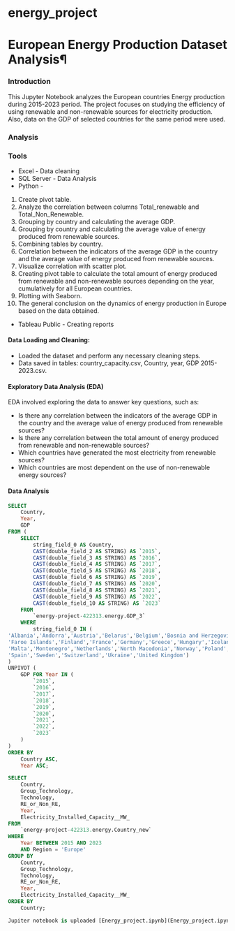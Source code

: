 # energy_project

# European Energy Production Dataset Analysis¶

### Introduction
This Jupyter Notebook analyzes the European countries Energy production during 2015-2023 period. The project focuses on studying the efficiency of using renewable and non-renewable sources for electricity production. Also, data on the GDP of selected countries for the same period were used.

### Analysis
### Tools

- Excel - Data cleaning
- SQL Server - Data Analysis
- Python -
1. Create pivot table.
2. Analyze the correlation between columns Total_renewable and Total_Non_Renewable.
3. Grouping by country and calculating the average GDP.
4. Grouping by country and calculating the average value of energy produced from renewable sources.
5. Combining tables by country.
6. Correlation between the indicators of the average GDP in the country and the average value of energy produced from renewable sources.
7. Visualize correlation with scatter plot.
8. Creating pivot table to calculate the total amount of energy produced from renewable and non-renewable sources depending on the year, cumulatively for all European countries. 
9. Plotting with Seaborn.
10. The general conclusion on the dynamics of energy production in Europe based on the data obtained.
- Tableau Public - Creating reports
  
#### Data Loading and Cleaning:

- Loaded the dataset and perform any necessary cleaning steps.
- Data saved in tables: country_capacity.csv, Country, year, GDP 2015-2023.csv.

#### Exploratory Data Analysis (EDA)
EDA involved exploring the data to answer key questions, such as:
- Is there any correlation between the indicators of the average GDP in the country and the average value of energy produced from renewable sources?
- Is there any correlation between the total amount of energy produced from renewable and non-renewable sources?
- Which countries have generated the most electricity from renewable sources?
- Which countries are most dependent on the use of non-renewable energy sources?

#### Data Analysis

```sql
SELECT 
    Country,
    Year,
    GDP
FROM (
    SELECT 
        string_field_0 AS Country,
        CAST(double_field_2 AS STRING) AS `2015`,
        CAST(double_field_3 AS STRING) AS `2016`,
        CAST(double_field_4 AS STRING) AS `2017`,
        CAST(double_field_5 AS STRING) AS `2018`,
        CAST(double_field_6 AS STRING) AS `2019`,
        CAST(double_field_7 AS STRING) AS `2020`,
        CAST(double_field_8 AS STRING) AS `2021`,
        CAST(double_field_9 AS STRING) AS `2022`,
        CAST(double_field_10 AS STRING) AS `2023`
    FROM 
        `energy-project-422313.energy.GDP_3`
    WHERE 
        string_field_0 IN (
'Albania','Andorra','Austria','Belarus','Belgium','Bosnia and Herzegovina','Bulgaria','Croatia','Cyprus','Czechia','Denmark','Estonia',
'Faroe Islands','Finland','France','Germany','Greece','Hungary','Iceland','Ireland','Italy','Kosovo','Latvia','Lithuania','Luxembourg',
'Malta','Montenegro','Netherlands','North Macedonia','Norway','Poland','Portugal','Moldova','Romania','Serbia','Slovakia','Slovenia',
'Spain','Sweden','Switzerland','Ukraine','United Kingdom')
) 
UNPIVOT (
    GDP FOR Year IN (
        `2015`,
        `2016`,
        `2017`,
        `2018`,
        `2019`,
        `2020`,
        `2021`,
        `2022`,
        `2023`
    )
)
ORDER BY 
    Country ASC,
    Year ASC;
```
```sql
SELECT 
    Country,
    Group_Technology,
    Technology,
    RE_or_Non_RE,
    Year,
    Electricity_Installed_Capacity__MW_
FROM 
    `energy-project-422313.energy.Country_new`
WHERE 
    Year BETWEEN 2015 AND 2023
    AND Region = 'Europe'
GROUP BY 
    Country,
    Group_Technology,
    Technology,
    RE_or_Non_RE,
    Year,
    Electricity_Installed_Capacity__MW_
ORDER BY 
    Country;
```

```python
Jupiter notebook is uploaded [Energy_project.ipynb](Energy_project.ipynb)

